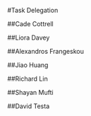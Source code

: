 #Task Delegation

##Cade Cottrell

##Liora Davey

##Alexandros Frangeskou

##Jiao Huang

##Richard Lin

##Shayan Mufti

##David Testa
